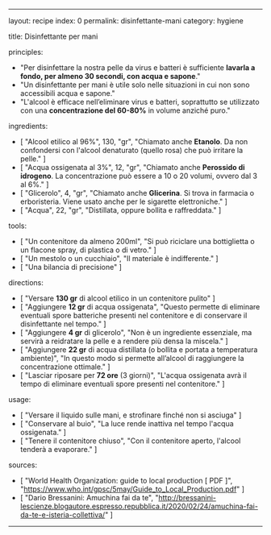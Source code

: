 ---

layout: recipe
index: 0
permalink: disinfettante-mani
category: hygiene

title: Disinfettante per mani

principles:
  - "Per disinfettare la nostra pelle da virus e batteri è sufficiente <strong>lavarla a fondo, per almeno 30 secondi, con acqua e sapone</strong>."
  - "Un disinfettante per mani è utile solo nelle situazioni in cui non sono accessibili acqua e sapone."
  - "L'alcool è efficace nell’eliminare virus e batteri, soprattutto se utilizzato con una <strong>concentrazione del 60-80%</strong> in volume anziché puro."

ingredients:
  - [ "Alcool etilico al 96%", 130, "gr", "Chiamato anche <strong>Etanolo</strong>. Da non confondersi con l'alcool denaturato (quello rosa) che può irritare la pelle." ]
  - [ "Acqua ossigenata al 3%", 12, "gr", "Chiamato anche <strong>Perossido di idrogeno</strong>. La concentrazione può essere a 10 o 20 volumi, ovvero dal 3 al 6%." ]
  - [ "Glicerolo", 4, "gr", "Chiamato anche <strong>Glicerina</strong>. Si trova in farmacia o erboristeria. Viene usato anche per le sigarette elettroniche." ]
  - [ "Acqua", 22, "gr", "Distillata, oppure bollita e raffreddata." ]

tools:
  - [ "Un contenitore da almeno 200ml", "Si può riciclare una bottiglietta o un flacone spray, di plastica o di vetro." ]
  - [ "Un mestolo o un cucchiaio", "Il materiale è indifferente." ]
  - [ "Una bilancia di precisione" ]

directions:
  - [ "Versare <strong>130 gr</strong> di alcool etilico in un contenitore pulito" ]
  - [ "Aggiungere <strong>12 gr</strong> di acqua ossigenata", "Questo permette di eliminare eventuali spore batteriche presenti nel contenitore e di conservare il disinfettante nel tempo." ]
  - [ "Aggiungere <strong>4 gr</strong> di glicerolo", "Non è un ingrediente essenziale, ma servirà a reidratare la pelle e a rendere più densa la miscela." ]
  - [ "Aggiungere <strong>22 gr</strong> di acqua distillata (o bollita e portata a temperatura ambiente)", "In questo modo si permette all’alcool di raggiungere la concentrazione ottimale." ]
  - [ "Lasciar riposare per <strong>72 ore</strong> (3 giorni)", "L'acqua ossigenata avrà il tempo di eliminare eventuali spore presenti nel contenitore." ]

usage:
  - [ "Versare il liquido sulle mani, e strofinare finché non si asciuga" ]
  - [ "Conservare al buio", "La luce rende inattiva nel tempo l'acqua ossigenata." ]
  - [ "Tenere il contenitore chiuso", "Con il contenitore aperto, l'alcool tenderà a evaporare." ]

sources:
  - [ "World Health Organization: guide to local production [ PDF ]", "https://www.who.int/gpsc/5may/Guide_to_Local_Production.pdf" ]
  - [ "Dario Bressanini: Amuchina fai da te", "http://bressanini-lescienze.blogautore.espresso.repubblica.it/2020/02/24/amuchina-fai-da-te-e-isteria-collettiva/" ]

---